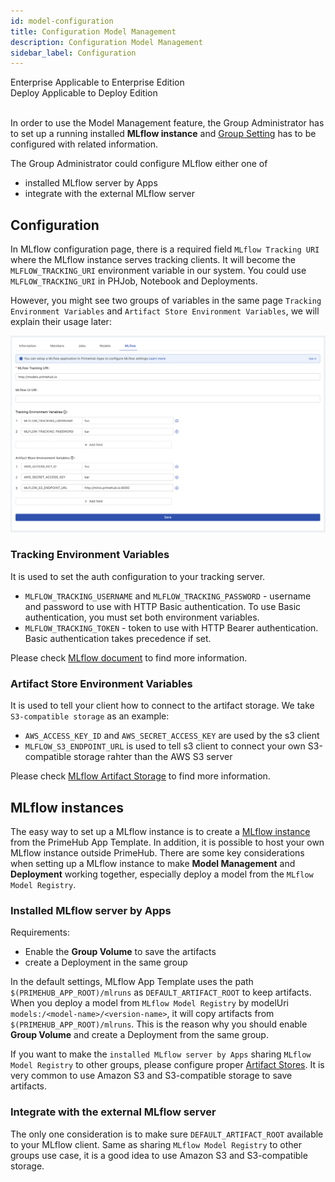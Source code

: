 ```yaml
---
id: model-configuration
title: Configuration Model Management
description: Configuration Model Management
sidebar_label: Configuration
---
```


<div class="label-sect">
  <div class="ee-only tooltip">Enterprise
    <span class="tooltiptext">Applicable to Enterprise Edition</span>
  </div>
  <div class="deploy-only tooltip">Deploy
    <span class="tooltiptext">Applicable to Deploy Edition</span>
  </div>
</div>
<br>

In order to use the Model Management feature, the Group Administrator has to set up a running installed **MLflow instance** and [Group Setting](group-setting#mlflow) has to be configured with related information.

The Group Administrator could configure MLflow either one of
* installed MLflow server by Apps
* integrate with the external MLflow server

## Configuration

In MLflow configuration page, there is a required field `MLflow Tracking URI` where the MLflow instance serves tracking clients. It will become the `MLFLOW_TRACKING_URI` environment variable in our system. You could use `MLFLOW_TRACKING_URI` in PHJob, Notebook and Deployments. 

However, you might see two groups of variables in the same page `Tracking Environment Variables` and `Artifact Store Environment Variables`, we will explain their usage later:

![](assets/group-mlflow-configuration-example.png)



### Tracking Environment Variables

It is used to set the auth configuration to your tracking server.

* `MLFLOW_TRACKING_USERNAME` and `MLFLOW_TRACKING_PASSWORD` - username and password to use with HTTP Basic authentication. To use Basic authentication, you must set both environment variables.
* `MLFLOW_TRACKING_TOKEN` - token to use with HTTP Bearer authentication. Basic authentication takes precedence if set.

Please check [MLflow document](https://www.mlflow.org/docs/latest/tracking.html#logging-to-a-tracking-server) to find more information.


### Artifact Store Environment Variables

It is used to tell your client how to connect to the artifact storage. We take `S3-compatible storage` as an example:

* `AWS_ACCESS_KEY_ID` and `AWS_SECRET_ACCESS_KEY` are used by the s3 client
* `MLFLOW_S3_ENDPOINT_URL` is used to tell s3 client to connect your own S3-compatible storage rahter than the AWS S3 server


Please check [MLflow Artifact Storage](https://www.mlflow.org/docs/latest/tracking.html#amazon-s3-and-s3-compatible-storage) to find more information.


## MLflow instances

The easy way to set up a MLflow instance is to create a [MLflow instance](primehub-app-builtin-mlflow) from the PrimeHub App Template. In addition, it is possible to host your own MLflow instance outside PrimeHub. There are some key considerations when setting up a MLflow instance to make **Model Management** and **Deployment** working together, especially deploy a model from the `MLflow Model Registry`.

### Installed MLflow server by Apps

Requirements:

* Enable the **Group Volume** to save the artifacts
* create a Deployment in the same group

In the default settings, MLflow App Template uses the path `$(PRIMEHUB_APP_ROOT)/mlruns` as `DEFAULT_ARTIFACT_ROOT` to keep artifacts. When you deploy a model from `MLflow Model Registry` by modelUri `models:/<model-name>/<version-name>`, it will copy artifacts from `$(PRIMEHUB_APP_ROOT)/mlruns`. This is the reason why you should enable **Group Volume** and create a Deployment from the same group.

If you want to make the `installed MLflow server by Apps` sharing `MLflow Model Registry` to other groups, please configure proper [Artifact Stores](https://www.mlflow.org/docs/latest/tracking.html#artifact-stores). It is very common to use Amazon S3 and S3-compatible storage to save artifacts.


### Integrate with the external MLflow server

The only one consideration is to make sure `DEFAULT_ARTIFACT_ROOT` available to your MLflow client. Same as sharing `MLflow Model Registry` to other groups use case, it is a good idea to use Amazon S3 and S3-compatible storage.

